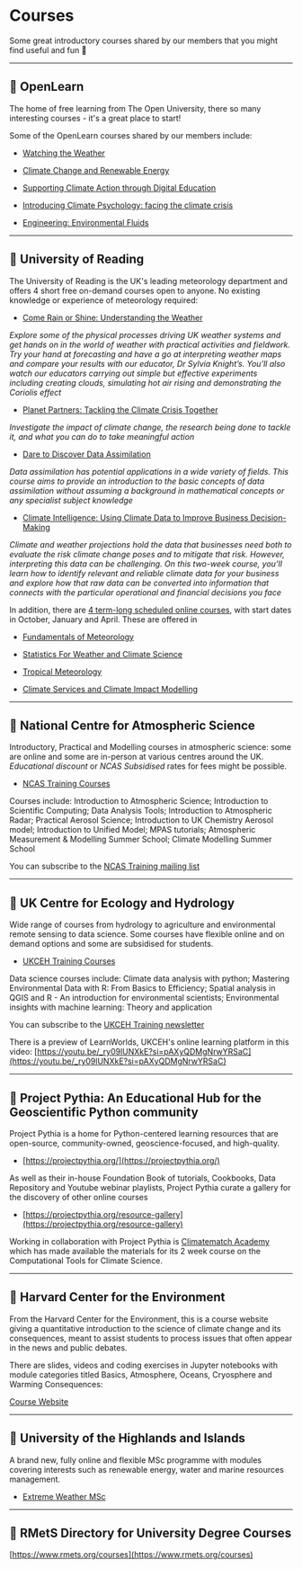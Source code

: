 # Courses

Some great introductory courses shared by our members that you might find useful and fun 📖

***

## 📌 OpenLearn

The home of free learning from The Open University, there so many interesting courses - it's a great place to start!

Some of the OpenLearn courses shared by our members include:

  - [Watching the Weather](https://www.open.edu/openlearn/nature-environment/environmental-studies/watching-the-weather)
    
  - [Climate Change and Renewable Energy](https://www.open.edu/openlearn/nature-environment/environmental-studies/climate-change-and-renewable-energy)

  - [Supporting Climate Action through Digital Education](https://www.open.edu/openlearn/education-development/supporting-climate-action-through-digital-education)

  - [Introducing Climate Psychology: facing the climate crisis](https://www.open.edu/openlearn/health-sports-psychology/introducing-climate-psychology-facing-the-climate-crisis)
 
  - [Engineering: Environmental Fluids](https://www.open.edu/openlearn/science-maths-technology/engineering-environmental-fluids)

***

## 📌 University of Reading 

The University of Reading is the UK's leading meteorology department and offers 4 short free on-demand courses open to anyone. No existing knowledge or experience of meteorology required:

 - [Come Rain or Shine: Understanding the Weather](https://www.futurelearn.com/courses/come-rain-or-shine)
  
*Explore some of the physical processes driving UK weather systems and get hands on in the world of weather with practical activities and fieldwork. Try your hand at forecasting and have a go at interpreting weather maps and compare your results with our educator, Dr Sylvia Knight’s. You’ll also watch our educators carrying out simple but effective experiments including creating clouds, simulating hot air rising and demonstrating the Coriolis effect*  
   
- [Planet Partners: Tackling the Climate Crisis Together](https://www.futurelearn.com/courses/tackling-climate-crisis) 

*Investigate the impact of climate change, the research being done to tackle it, and what you can do to take meaningful action* 
  
- [Dare to Discover Data Assimilation](https://discoverda.org/)

*Data assimilation has potential applications in a wide variety of fields. This course aims to provide an introduction to the basic concepts of data assimilation without assuming a background in mathematical concepts or any specialist subject knowledge*
  
 - [Climate Intelligence: Using Climate Data to Improve Business Decision-Making](https://www.futurelearn.com/courses/climate-intelligence-using-climate-data-to-improve-business-decision-making) 

 *Climate and weather projections hold the data that businesses need both to evaluate the risk climate change poses and to mitigate that risk. However, interpreting this data can be challenging.
On this two-week course, you’ll learn how to identify relevant and reliable climate data for your business and explore how that raw data can be converted into information that connects with the particular operational and financial decisions you face* 

In addition, there are [4 term-long scheduled online courses](https://www.reading.ac.uk/meteorology/online-courses/classes), with start dates in October, January and April. These are offered in

- [Fundamentals of Meteorology](https://www.reading.ac.uk/meteorology/online-courses/classes/fundamentals-of-meteorology)

- [Statistics For Weather and Climate Science](https://www.reading.ac.uk/meteorology/online-courses/classes/statistics-for-weather-and-climate-science)

- [Tropical Meteorology](https://www.reading.ac.uk/meteorology/online-courses/classes/tropical-meteorology)

- [Climate Services and Climate Impact Modelling](https://www.reading.ac.uk/meteorology/online-courses/classes/climate-services-and-climate-impact-modelling)
 
***

## 📌 National Centre for Atmospheric Science

Introductory, Practical and Modelling courses in atmospheric science: some are online and some are in-person at various centres around the UK. *Educational discount* or *NCAS Subsidised* rates for fees might be possible.

- [NCAS Training Courses](https://ncas.ac.uk/study-with-us/)

Courses include: Introduction to Atmospheric Science; Introduction to Scientific Computing; Data Analysis Tools; Introduction to Atmospheric Radar; Practical Aerosol Science; Introduction to UK Chemistry Aerosol model; Introduction to Unified Model; MPAS tutorials; Atmospheric Measurement & Modelling Summer School; Climate Modelling Summer School

You can subscribe to the [NCAS Training mailing list](https://ncas.us19.list-manage.com/subscribe?u=1d208728001407fb3e7ef3f74&id=67d63d0201)

***

## 📌 UK Centre for Ecology and Hydrology

Wide range of courses from hydrology to agriculture and environmental remote sensing to data science. Some courses have flexible online and on demand options and some are subsidised for students.

- [UKCEH Training Courses](https://www.ceh.ac.uk/solutions/training)

Data science courses include: Climate data analysis with python; Mastering Environmental Data with R: From Basics to Efficiency; Spatial analysis in QGIS and R - An introduction for environmental scientists; Environmental insights with machine learning: Theory and application

You can subscribe to the [UKCEH Training newsletter](https://www.ceh.ac.uk/training/ceh-training-newsletter)

There is a preview of LearnWorlds, UKCEH's online learning platform in this video: [https://youtu.be/_ry09lUNXkE?si=pAXyQDMgNrwYRSaC](https://youtu.be/_ry09lUNXkE?si=pAXyQDMgNrwYRSaC)


*** 

## 📌 Project Pythia: An Educational Hub for the Geoscientific Python community

Project Pythia is a home for Python-centered learning resources that are open-source, community-owned, geoscience-focused, and high-quality.

- [https://projectpythia.org/](https://projectpythia.org/)

As well as their in-house Foundation Book of tutorials, Cookbooks, Data Repository and Youtube webinar playlists, Project Pythia curate a gallery for the discovery of other online courses

- [https://projectpythia.org/resource-gallery](https://projectpythia.org/resource-gallery)

Working in collaboration with Project Pythia is [Climatematch Academy](https://comptools.climatematch.io) which has made available the materials for its 2 week course on the Computational Tools for Climate Science.

***

## 📌 Harvard Center for the Environment

From the Harvard Center for the Environment, this is a course website giving a quantitative introduction to the science of climate change and its consequences, meant to assist students to process issues that often appear in the news and public debates.

There are slides, videos and coding exercises in Jupyter notebooks with module categories titled Basics, Atmosphere, Oceans, Cryosphere and Warming Consequences:

[Course Website](https://courses.seas.harvard.edu/climate/eli/Courses/EPS101/index.html)

*** 

## 📌 University of the Highlands and Islands

A brand new, fully online and flexible MSc programme with modules covering interests such as renewable energy, water and marine resources management.

- [Extreme Weather MSc](https://www.uhi.ac.uk/en/courses/msc-extreme-weather)


***

## 📌 RMetS Directory for University Degree Courses

[https://www.rmets.org/courses](https://www.rmets.org/courses)

